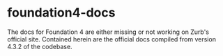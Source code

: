 # foundation4-docs
The docs for Foundation 4 are either missing or not working on Zurb's official site. Contained herein are the official docs compiled from version 4.3.2 of the codebase.
